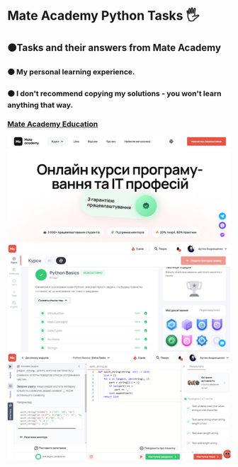 <h1 align>Mate Academy Python Tasks 🖐</h1>
<h2>🟠Tasks and their answers from Mate Academy</h2>
<h3>🟠 My personal learning experience.</h3>
<h3>🟠 I don't recommend copying my solutions - you won't learn anything that way.</h2>
<h3><a href="https://mate.academy/"><strong>Mate Academy Education</strong></a></h3>
<img src="README images/0.png" alt="Logo">
<img src="README images/1.png" alt="Logo">
<img src="README images/2.png" alt="Logo">


